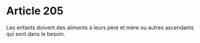 # Article 205

Les enfants doivent des aliments à leurs père et mère ou autres ascendants qui sont dans le besoin.